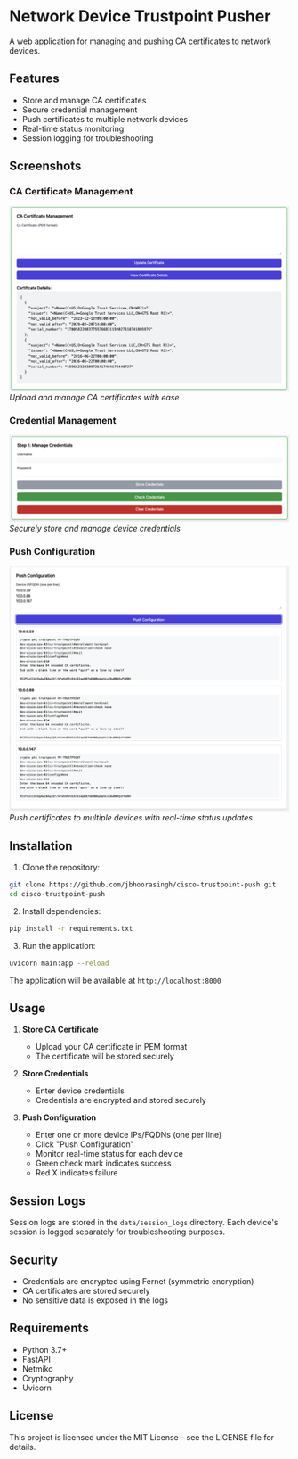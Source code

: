 # Network Device Trustpoint Pusher

A web application for managing and pushing CA certificates to network devices.

## Features

- Store and manage CA certificates
- Secure credential management
- Push certificates to multiple network devices
- Real-time status monitoring
- Session logging for troubleshooting

## Screenshots

### CA Certificate Management
![CA Certificate Management](docs/media/img-ca-mgmt.png)
*Upload and manage CA certificates with ease*

### Credential Management
![Credential Management](docs/media/img-mange-credentials.png)
*Securely store and manage device credentials*

### Push Configuration
![Push Configuration](docs/media/img-push-configurations.png)
*Push certificates to multiple devices with real-time status updates*

## Installation

1. Clone the repository:
```bash
git clone https://github.com/jbhoorasingh/cisco-trustpoint-push.git
cd cisco-trustpoint-push
```

2. Install dependencies:
```bash
pip install -r requirements.txt
```

3. Run the application:
```bash
uvicorn main:app --reload
```

The application will be available at `http://localhost:8000`

## Usage

1. **Store CA Certificate**
   - Upload your CA certificate in PEM format
   - The certificate will be stored securely

2. **Store Credentials**
   - Enter device credentials
   - Credentials are encrypted and stored securely

3. **Push Configuration**
   - Enter one or more device IPs/FQDNs (one per line)
   - Click "Push Configuration"
   - Monitor real-time status for each device
   - Green check mark indicates success
   - Red X indicates failure

## Session Logs

Session logs are stored in the `data/session_logs` directory. Each device's session is logged separately for troubleshooting purposes.

## Security

- Credentials are encrypted using Fernet (symmetric encryption)
- CA certificates are stored securely
- No sensitive data is exposed in the logs

## Requirements

- Python 3.7+
- FastAPI
- Netmiko
- Cryptography
- Uvicorn

## License

This project is licensed under the MIT License - see the LICENSE file for details. 